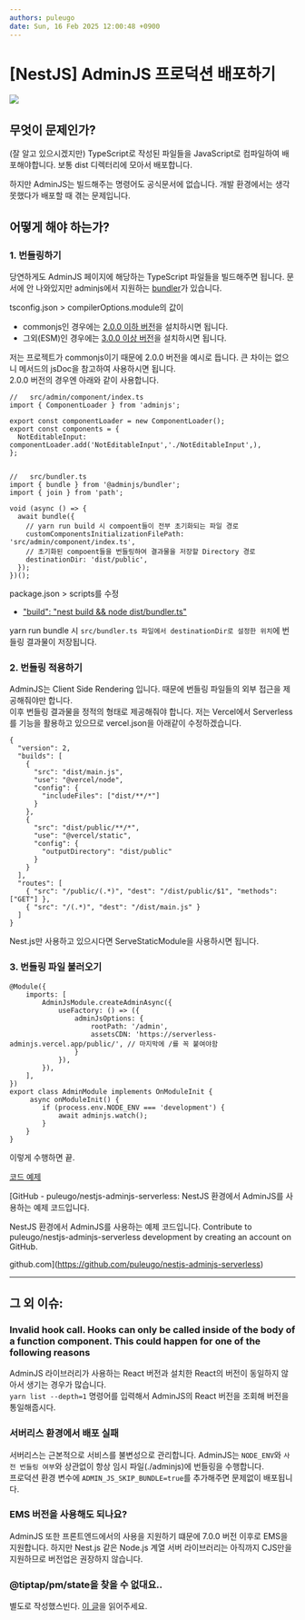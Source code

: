 ```yaml
---
authors: puleugo
date: Sun, 16 Feb 2025 12:00:48 +0900
---
```


# [NestJS] AdminJS 프로덕션 배포하기

![](https://blog.kakaocdn.net/dn/bk4Jtx/btsMiJrJ2oR/FftjBdDZ6rm6uYYsdkUo1K/img.png)

## 무엇이 문제인가?

(잘 알고 있으시겠지만) TypeScript로 작성된 파일들을 JavaScript로 컴파일하여 배포해야합니다. 보통 dist 디렉터리에 모아서 배포합니다.

하지만 AdminJS는 빌드해주는 명령어도 공식문서에 없습니다. 개발 환경에서는 생각못했다가 배포할 때 겪는 문제입니다.

## 어떻게 해야 하는가?

### 1\. 번들링하기

당연하게도 AdminJS 페이지에 해당하는 TypeScript 파일들을 빌드해주면 됩니다. 문서에 안 나와있지만 adminjs에서 지원하는 [bundler](https://github.com/SoftwareBrothers/adminjs-bundler)가 있습니다.

tsconfig.json > compilerOptions.module의 값이

* commonjs인 경우에는 [2.0.0 이하 버전](https://www.puleugo.dev/util/clipboard.html?text=%22@adminjs/bundler%22:%20%22%5E2.0.0%22)을 설치하시면 됩니다.
* 그외(ESM)인 경우에는 [3.0.0 이상 버전](https://www.puleugo.dev/util/clipboard.html?text=%22@adminjs/bundler%22:%20%22%5E3.0.0%22)을 설치하시면 됩니다.

저는 프로젝트가 commonjs이기 때문에 2.0.0 버전을 예시로 듭니다. 큰 차이는 없으니 메서드의 jsDoc을 참고하여 사용하시면 됩니다.  
2.0.0 버전의 경우엔 아래와 같이 사용합니다.

```
//   src/admin/component/index.ts
import { ComponentLoader } from 'adminjs';

export const componentLoader = new ComponentLoader();
export const components = {
  NotEditableInput: componentLoader.add('NotEditableInput','./NotEditableInput',),
};


//   src/bundler.ts
import { bundle } from '@adminjs/bundler';
import { join } from 'path';

void (async () => {
  await bundle({
    // yarn run build 시 compoent들이 전부 초기화되는 파일 경로
    customComponentsInitializationFilePath: 'src/admin/component/index.ts',
    // 초기화된 compoent들을 번들링하여 결과물을 저장할 Directory 경로
    destinationDir: 'dist/public',
  });
})();
```

package.json > scripts를 수정

* ["build": "nest build && node dist/bundler.ts"](https://www.puleugo.dev/util/clipboard.html?text=%22build%22:%20%22nest%20build%20&&%20node%20dist/bundler.ts%22)

yarn run bundle 시 `src/bundler.ts 파일에서 destinationDir로 설정한 위치`에 번들링 결과물이 저장됩니다.

### 2\. 번들링 적용하기

AdminJS는 Client Side Rendering 입니다. 때문에 번들링 파일들의 외부 접근을 제공해줘야만 합니다.  
이후 번들링 결과물을 정적의 형태로 제공해줘야 합니다. 저는 Vercel에서 Serverless를 기능을 활용하고 있으므로 vercel.json을 아래같이 수정하겠습니다.

```
{
  "version": 2,
  "builds": [
    {
      "src": "dist/main.js",
      "use": "@vercel/node",
      "config": {
        "includeFiles": ["dist/**/*"]
      }
    },
    {
      "src": "dist/public/**/*",
      "use": "@vercel/static",
      "config": {
        "outputDirectory": "dist/public"
      }
    }
  ],
  "routes": [
    { "src": "/public/(.*)", "dest": "/dist/public/$1", "methods": ["GET"] },
    { "src": "/(.*)", "dest": "/dist/main.js" }
  ]
}
```

Nest.js만 사용하고 있으시다면 ServeStaticModule을 사용하시면 됩니다.

### 3\. 번들링 파일 불러오기

```
@Module({
    imports: [
        AdminJsModule.createAdminAsync({
            useFactory: () => ({
                adminJsOptions: {
                    rootPath: '/admin',
                    assetsCDN: 'https://serverless-adminjs.vercel.app/public/', // 마지막에 /를 꼭 붙여야함
                }
            }),
        }),
    ],
})
export class AdminModule implements OnModuleInit {
     async onModuleInit() {
        if (process.env.NODE_ENV === 'development') {
            await adminjs.watch();
        }
    }
}
```

이렇게 수행하면 끝.

[코드 예제](https://github.com/puleugo/nestjs-adminjs-serverless)

[GitHub - puleugo/nestjs-adminjs-serverless: NestJS 환경에서 AdminJS를 사용하는 예제 코드입니다.

NestJS 환경에서 AdminJS를 사용하는 예제 코드입니다. Contribute to puleugo/nestjs-adminjs-serverless development by creating an account on GitHub.

github.com](https://github.com/puleugo/nestjs-adminjs-serverless)

---

## 그 외 이슈:

### Invalid hook call. Hooks can only be called inside of the body of a function component. This could happen for one of the following reasons

AdminJS 라이브러리가 사용하는 React 버전과 설치한 React의 버전이 동일하지 않아서 생기는 경우가 많습니다.  
`yarn list --depth=1` 명령어를 입력해서 AdminJS의 React 버전을 조회해 버전을 통일해줍시다.

### 서버리스 환경에서 배포 실패

서버리스는 근본적으로 서비스를 불변성으로 관리합니다. AdminJS는 `NODE_ENV`와 `사전 번들링 여부`와 상관없이 항상 임시 파일(./adminjs)에 번들링을 수행합니다.  
프로덕션 환경 변수에 `ADMIN_JS_SKIP_BUNDLE=true`를 추가해주면 문제없이 배포됩니다.

### EMS 버전을 사용해도 되나요?

AdminJS 또한 프론트엔드에서의 사용을 지원하기 떄문에 7.0.0 버전 이후로 EMS을 지원합니다. 하지만 Nest.js 같은 Node.js 계열 서버 라이브러리는 아직까지 CJS만을 지원하므로 버전업은 권장하지 않습니다.

### @tiptap/pm/state을 찾을 수 없대요..

별도로 작성했스빈다. [이 글](https://puleugo.tistory.com/217)을 읽어주세요.

